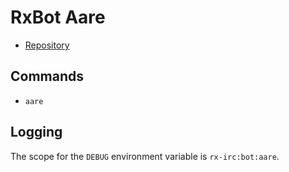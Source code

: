 # RxBot Aare
* [Repository](https://github.com/rx-irc/bot-aare)

## Commands
* `aare`

## Logging
The scope for the `DEBUG` environment variable is `rx-irc:bot:aare`.
